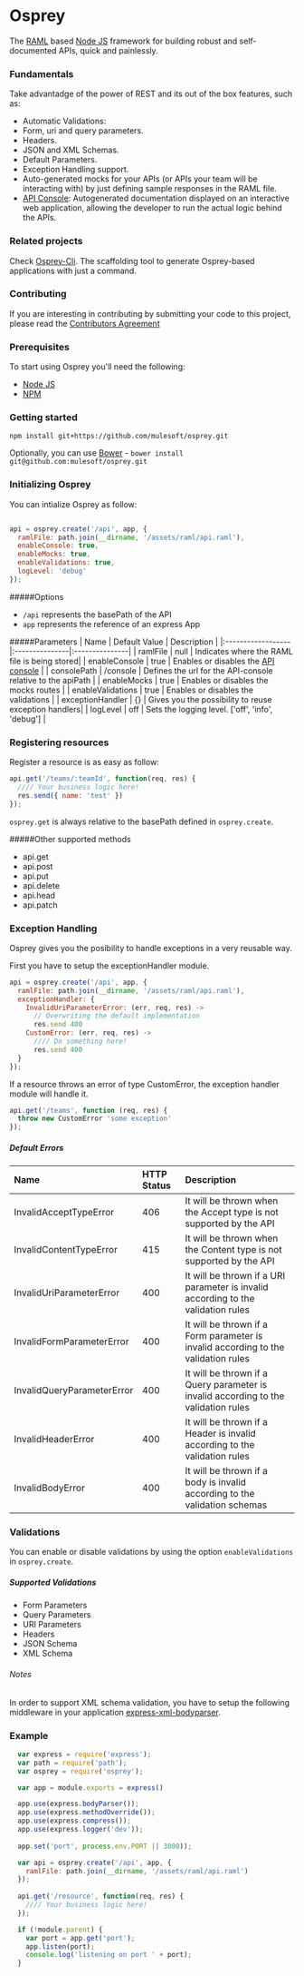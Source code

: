 Osprey
======

The [RAML](raml.org) based [Node JS](http://nodejs.org/) framework for building robust and self-documented APIs, quick and painlessly.

### Fundamentals
Take advantadge of the power of REST and its out of the box features, such as:
- Automatic Validations:
 - Form, uri and query parameters.
 - Headers.
 - JSON and XML Schemas.
- Default Parameters.
- Exception Handling support.
- Auto-generated mocks for your APIs (or APIs your team will be interacting with) by just defining sample responses in the RAML file.
- [API Console](https://github.com/mulesoft/api-console): Autogenerated documentation displayed on an interactive web application, allowing the developer to run the actual logic behind the APIs.

### Related projects
Check [Osprey-Cli](https://github.com/mulesoft/osprey-cli). The scaffolding tool to generate Osprey-based applications with just a command.

### Contributing
If you are interesting in contributing by submitting your code to this project, please read the [Contributors Agreement](https://api-notebook.anypoint.mulesoft.com/notebooks#bc1cf75a0284268407e4)

### Prerequisites

To start using Osprey you'll need the following:

* [Node JS](http://nodejs.org/)
* [NPM](https://npmjs.org/)

### Getting started

`npm install git+https://github.com/mulesoft/osprey.git`

Optionally, you can use [Bower](http://bower.io/) - `bower install git@github.com:mulesoft/osprey.git`

### Initializing Osprey
You can intialize Osprey as follow:
```javascript

api = osprey.create('/api', app, {
  ramlFile: path.join(__dirname, '/assets/raml/api.raml'),
  enableConsole: true,
  enableMocks: true,
  enableValidations: true,
  logLevel: 'debug'
});
```
#####Options
* `/api` represents the basePath of the API
* `app` represents the reference of an express App

#####Parameters
| Name         | Default Value  | Description  |
|:------------------|:---------------|:---------------|
| ramlFile          | null           | Indicates where the RAML file is being stored|
| enableConsole     | true           | Enables or disables the [API console](https://github.com/mulesoft/api-console) |
| consolePath       | /console       | Defines the url for the API-console relative to the apiPath |
| enableMocks       | true           | Enables or disables the mocks routes |
| enableValidations | true           | Enables or disables the validations |
| exceptionHandler  | {}             | Gives you the possibility to reuse exception handlers|
| logLevel          | off            | Sets the logging level. ['off', 'info', 'debug'] |

### Registering resources
Register a resource is as easy as follow:
```javascript
api.get('/teams/:teamId', function(req, res) {
  //// Your business logic here!
  res.send({ name: 'test' })
});
```

`osprey.get` is always relative to the basePath defined in `osprey.create`.

#####Other supported methods

* api.get
* api.post
* api.put
* api.delete
* api.head
* api.patch

### Exception Handling

Osprey gives you the posibility to handle exceptions in a very reusable way.

First you have to setup the exceptionHandler module.

```javascript
api = osprey.create('/api', app, {
  ramlFile: path.join(__dirname, '/assets/raml/api.raml'),
  exceptionHandler: {
    InvalidUriParameterError: (err, req, res) ->
      // Overwriting the default implementation
      res.send 400
    CustomError: (err, req, res) ->
      //// Do something here!
      res.send 400
  }
});
```

If a resource throws an error of type CustomError, the exception handler module will handle it.

```javascript
api.get('/teams', function (req, res) {
  throw new CustomError 'some exception'
});
```
##### Default Errors
| Name                       | HTTP Status| Description  |
|:---------------------------|:----|:---------------|
| InvalidAcceptTypeError     | 406 | It will be thrown when the Accept type is not supported by the API |
| InvalidContentTypeError    | 415 | It will be thrown when the Content type is not supported by the API |
| InvalidUriParameterError   | 400 | It will be thrown if a URI parameter is invalid according to the validation rules |
| InvalidFormParameterError  | 400 | It will be thrown if a Form parameter is invalid according to the validation rules |
| InvalidQueryParameterError | 400 | It will be thrown if a Query parameter is invalid according to the validation rules |
| InvalidHeaderError         | 400 | It will be thrown if a Header is invalid according to the validation rules |
| InvalidBodyError           | 400 | It will be thrown if a body is invalid according to the validation schemas |

### Validations

You can enable or disable validations by using the option `enableValidations` in `osprey.create`. 

##### Supported Validations

* Form Parameters
* Query Parameters
* URI Parameters
* Headers
* JSON Schema
* XML Schema

###### Notes

In order to support XML schema validation, you have to setup the following middleware in your application
[express-xml-bodyparser](https://www.npmjs.org/package/express-xml-bodyparser).

### Example
```javascript
  var express = require('express');
  var path = require('path');
  var osprey = require('osprey');

  var app = module.exports = express()

  app.use(express.bodyParser());
  app.use(express.methodOverride());
  app.use(express.compress());
  app.use(express.logger('dev'));
  
  app.set('port', process.env.PORT || 3000));

  var api = osprey.create('/api', app, {
    ramlFile: path.join(__dirname, '/assets/raml/api.raml')
  });
  
  api.get('/resource', function(req, res) {
    //// Your business logic here!
  });

  if (!module.parent) {
    var port = app.get('port');
    app.listen(port);
    console.log('listening on port ' + port);
  }
```
